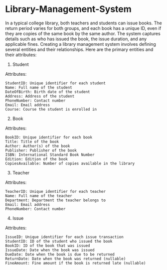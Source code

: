 # Library-Management-System
In a typical college library, both teachers and students can issue books. The return period varies for both groups, and each book has a unique ID, even if they are copies of the same book by the same author. The system captures details such as who has issued the book, the issue duration, and any applicable fines.
Creating a library management system involves defining several entities and their relationships. Here are the primary entities and their attributes:
1. Student

Attributes:

    StudentID: Unique identifier for each student
    Name: Full name of the student
    DateOfBirth: Birth date of the student
    Address: Address of the student
    PhoneNumber: Contact number
    Email: Email address
    Course: Course the student is enrolled in

2. Book

Attributes:

    BookID: Unique identifier for each book
    Title: Title of the book
    Author: Author(s) of the book
    Publisher: Publisher of the book
    ISBN: International Standard Book Number
    Edition: Edition of the book
    CopiesAvailable: Number of copies available in the library

3. Teacher

Attributes:

    TeacherID: Unique identifier for each teacher
    Name: Full name of the teacher
    Department: Department the teacher belongs to
    Email: Email address
    PhoneNumber: Contact number

4. Issue

Attributes:

    IssueID: Unique identifier for each issue transaction
    StudentID: ID of the student who issued the book
    BookID: ID of the book that was issued
    IssueDate: Date when the book was issued
    DueDate: Date when the book is due to be returned
    ReturnDate: Date when the book was returned (nullable)
    FineAmount: Fine amount if the book is returned late (nullable)
